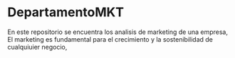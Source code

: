# DepartamentoMKT
En este repositorio se encuentra los analisis de marketing de una empresa, El marketing es fundamental para el crecimiento y la sostenibilidad de cualquiuier negocio,

